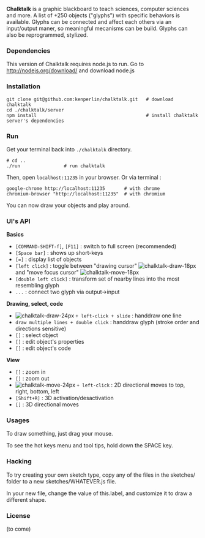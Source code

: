 
**Chalktalk** is a graphic blackboard to teach sciences, computer sciences and more. 
A list of +250 objects ("glyphs") with specific behaviors is available. Glyphs can be connected and affect each others via an input/output maner, so meaningful mecanisms can be build. Glyphs can also be reprogrammed, stylized.

### Dependencies
This version of Chalktalk requires node.js to run. Go to http://nodejs.org/download/ and download node.js

### Installation

	git clone git@github.com:kenperlin/chalktalk.git   # download chalktalk
	cd ./chalktalk/server
	npm install                                        # install chalktalk server's dependencies
	
### Run
Get your terminal back into ```./chalktalk``` directory.

	# cd ..              
	./run                # run chalktalk

Then, open `localhost:11235` in your browser. Or via terminal :

	google-chrome http://localhost:11235       # with chrome
	chromium-browser "http://localhost:11235"  # with chromium

You can now draw your objects and play around.

### UI's API

**Basics**

- `[COMMAND-SHIFT-f]`, `[F11]` : switch to full screen (recommended)
- `[Space bar]` : shows up short-keys
- `[=]` : display list of objects
- `[left click]` : toggle between "drawing cursor" ![chalktalk-draw-18px](https://cloud.githubusercontent.com/assets/1420189/21187667/16a47a16-c219-11e6-8300-4a577c3826f4.png) and "move focus cursor" ![chalktalk-move-18px](https://cloud.githubusercontent.com/assets/1420189/21187666/169d4e62-c219-11e6-842c-cea6532d8cf2.png)
- `[double left click]` : transform set of nearby lines into the most resembling glyph
- `...` : connect two glyph via output->input

<!--
![chalktalk-move-24px](https://cloud.githubusercontent.com/assets/1420189/21187406/1d4fbaca-c218-11e6-82c8-400aa479cbb3.png)
![chalktalk-move-18px](https://cloud.githubusercontent.com/assets/1420189/21187666/169d4e62-c219-11e6-842c-cea6532d8cf2.png)
![chalktalk-move-16px](https://cloud.githubusercontent.com/assets/1420189/21187407/1d5960d4-c218-11e6-8fea-2ea3b88604c3.png)
![chalktalk-move-12px](https://cloud.githubusercontent.com/assets/1420189/21187409/1d67e6d6-c218-11e6-938a-ea992b1a7435.png)
![chalktalk-draw-12px](https://cloud.githubusercontent.com/assets/1420189/21187408/1d67b706-c218-11e6-8e3b-4ceb80e2186b.png)
![chalktalk-draw-16px](https://cloud.githubusercontent.com/assets/1420189/21187410/1d6af8a8-c218-11e6-8b20-db9b9a8f5762.png)
![chalktalk-draw-18px](https://cloud.githubusercontent.com/assets/1420189/21187667/16a47a16-c219-11e6-8300-4a577c3826f4.png)
![chalktalk-draw-24px](https://cloud.githubusercontent.com/assets/1420189/21187411/1d6b43f8-c218-11e6-8537-d1f71f7c9739.png)
-->

**Drawing, select, code**

- ![chalktalk-draw-24px](https://cloud.githubusercontent.com/assets/1420189/21187411/1d6b43f8-c218-11e6-8537-d1f71f7c9739.png) `+ left-click + slide` : handdraw one line
- `draw multiple lines + double click` : handdraw glyph (stroke order and directions sensitive)
- `[]` : select object
- `[]` : edit object's properties
- `[]` : edit object's code

**View**

- `[]` : zoom in
- `[]` : zoom out
- ![chalktalk-move-24px](https://cloud.githubusercontent.com/assets/1420189/21187406/1d4fbaca-c218-11e6-82c8-400aa479cbb3.png) `+ left-click` : 2D directional moves to top, right, bottom, left
- `[Shift+R]` : 3D activation/desactivation
- `[]` : 3D directional moves

### Usages
To draw something, just drag your mouse.

To see the hot keys menu and tool tips, hold down the SPACE key.


### Hacking
To try creating your own sketch type, copy any of the files in
the sketches/ folder to a new sketches/WHATEVER.js file.

In your new file, change the value of this.label, and customize
it to draw a different shape.

### License
(to come)


